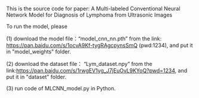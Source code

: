 This is the source code for paper: A Multi-labeled Conventional Neural Network Model for Diagnosis of Lymphoma from Ultrasonic Images

To run the model, please

(1) download the model file：“model_cnn_nn.pth” from the link: https://pan.baidu.com/s/1ocvA9Kf-tygRAgcpynsSmQ  (pwd:1234), and put it in "model_weights" folder.

(2) download the dataset file： “Lym_dataset.npy” from the link:https://pan.baidu.com/s/1rwgEV1yg_J7jEuOvL9KYoQ?pwd=1234, and put it in "dataset" folder.

(3) run code of MLCNN_model.py in Python.
